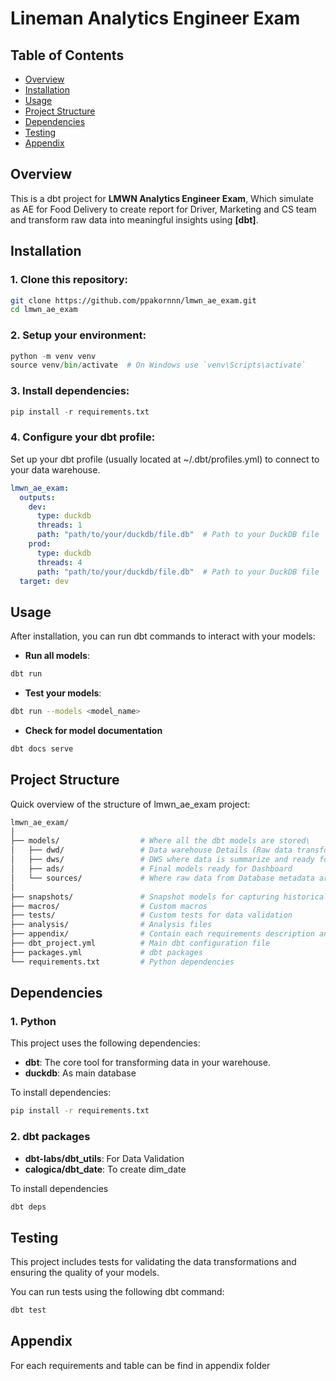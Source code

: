 # **Lineman Analytics Engineer Exam**

## **Table of Contents**
- [Overview](#overview)
- [Installation](#installation)
- [Usage](#usage)
- [Project Structure](#project-structure)
- [Dependencies](#dependencies)
- [Testing](#testing)
- [Appendix](#appendix)

## **Overview**
This is a dbt project for **LMWN Analytics Engineer Exam**, Which simulate as AE for Food Delivery to create report for Driver, Marketing and CS team and transform raw data into meaningful insights using **[dbt]**.

## **Installation**
### 1. Clone this repository:

```bash
git clone https://github.com/ppakornnn/lmwn_ae_exam.git
cd lmwn_ae_exam
```
### 2. Setup your environment:
```python
python -m venv venv
source venv/bin/activate  # On Windows use `venv\Scripts\activate`
```

### 3. Install dependencies:
```python
pip install -r requirements.txt
```

### 4. Configure your dbt profile:
Set up your dbt profile (usually located at ~/.dbt/profiles.yml) to connect to your data warehouse.
``` yaml
lmwn_ae_exam:
  outputs:
    dev:
      type: duckdb
      threads: 1
      path: "path/to/your/duckdb/file.db"  # Path to your DuckDB file
    prod:
      type: duckdb
      threads: 4
      path: "path/to/your/duckdb/file.db"  # Path to your DuckDB file
  target: dev
```
## **Usage**
After installation, you can run dbt commands to interact with your models:

- **Run all models**:
``` bash
dbt run
```
- **Test your models**:
``` bash
dbt run --models <model_name>
```
- **Check for model documentation**
``` bash
dbt docs serve
```

## **Project Structure**
Quick overview of the structure of lmwn_ae_exam project:
``` bash
lmwn_ae_exam/
│
├── models/                  # Where all the dbt models are stored\
│   ├── dwd/                 # Data warehouse Details (Raw data transformations)
│   ├── dws/                 # DWS where data is summarize and ready for some reports
│   ├── ads/                 # Final models ready for Dashboard
│   └── sources/             # Where raw data from Database metadata are stored
│
├── snapshots/               # Snapshot models for capturing historical data
├── macros/                  # Custom macros
├── tests/                   # Custom tests for data validation
├── analysis/                # Analysis files
├── appendix/                # Contain each requirements description and table
├── dbt_project.yml          # Main dbt configuration file
├── packages.yml             # dbt packages
└── requirements.txt         # Python dependencies
```

## **Dependencies**
### 1. Python
This project uses the following dependencies:
 - **dbt**: The core tool for transforming data in your warehouse.
 - **duckdb**: As main database

To install dependencies:
```bash
pip install -r requirements.txt
```
### 2. dbt packages
 - **dbt-labs/dbt_utils**: For Data Validation
 - **calogica/dbt_date**: To create dim_date

To install dependencies
``` bash
dbt deps
```

## **Testing**
This project includes tests for validating the data transformations and ensuring the quality of your models.

You can run tests using the following dbt command:

``` bash
dbt test
```

## **Appendix**
For each requirements and table can be find in appendix folder